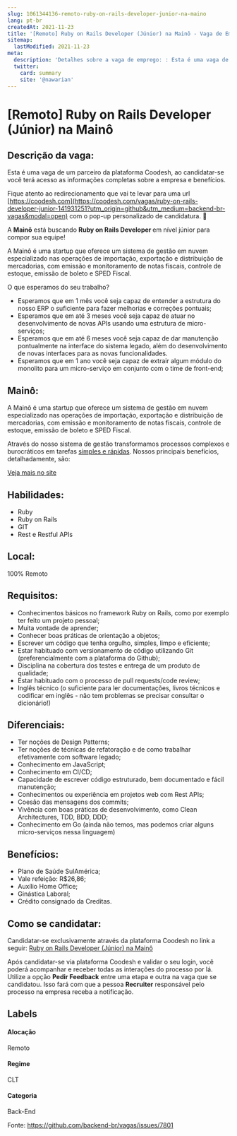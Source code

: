```yaml
---
slug: 1061344136-remoto-ruby-on-rails-developer-junior-na-maino
lang: pt-br
createdAt: 2021-11-23
title: '[Remoto] Ruby on Rails Developer (Júnior) na Mainô - Vaga de Emprego'
sitemap:
  lastModified: 2021-11-23
meta:
  description: 'Detalhes sobre a vaga de emprego: : Esta é uma vaga de um parceiro da plataforma Coodesh, ao candidatar-se você terá acesso as informações completas sobre a empresa e benefícios.  Fique atento ao redirecionamento que vai te levar para uma url [https://coodesh.com](https://coodesh.com/vagas/ruby-on-rails-developer-junior-141931251?utm_origin=github&utm_medium=backend-br-vagas&modal=open) com o pop-up personalizado de candidatura. 👋 <p>A <strong>Mainô</strong> está buscando <strong>Ruby on Rails Developer </strong>em nível júnior para compor sua equipe!</p> <p>A Mainô é uma startup que oferece um sistema de gestão em nuvem especializado nas operações de importação, exportação e distribuição de mercadorias, com emissão e monitoramento de notas fiscais, controle de estoque, emissão de boleto e SPED Fiscal.</p> <p>O que esperamos do seu trabalho?</p> <ul> <li>Esperamos que em 1 mês você seja capaz de entender a estrutura do nosso ERP o suficiente para fazer melhorias e correções pontuais;</li> <li>Esperamos que em até 3 meses você seja capaz de atuar no desenvolvimento de novas APIs usando uma estrutura de micro-serviços;</li> <li>Esperamos que em até 6 meses você seja capaz de dar manutenção pontualmente na interface do sistema legado, além do desenvolvimento de novas interfaces para as novas funcionalidades.</li> <li>Esperamos que em 1 ano você seja capaz de extrair algum módulo do monolito para um micro-serviço em conjunto com o time de front-end;</li> </ul>'
  twitter:
    card: summary
    site: '@nawarian'
---
```


# [Remoto] Ruby on Rails Developer (Júnior) na Mainô

## Descrição da vaga: 
Esta é uma vaga de um parceiro da plataforma Coodesh, ao candidatar-se você terá acesso as informações completas sobre a empresa e benefícios.


Fique atento ao redirecionamento que vai te levar para uma url [https://coodesh.com](https://coodesh.com/vagas/ruby-on-rails-developer-junior-141931251?utm_origin=github&utm_medium=backend-br-vagas&modal=open) com o pop-up personalizado de candidatura. 👋
<p>A <strong>Mainô</strong> está buscando <strong>Ruby on Rails Developer </strong>em nível júnior para compor sua equipe!</p>
<p>A Mainô é uma startup que oferece um sistema de gestão em nuvem especializado nas operações de importação, exportação e distribuição de mercadorias, com emissão e monitoramento de notas fiscais, controle de estoque, emissão de boleto e SPED Fiscal.</p>
<p>O que esperamos do seu trabalho?</p>
<ul>
<li>Esperamos que em 1 mês você seja capaz de entender a estrutura do nosso ERP o suficiente para fazer melhorias e correções pontuais;</li>
<li>Esperamos que em até 3 meses você seja capaz de atuar no desenvolvimento de novas APIs usando uma estrutura de micro-serviços;</li>
<li>Esperamos que em até 6 meses você seja capaz de dar manutenção pontualmente na interface do sistema legado, além do desenvolvimento de novas interfaces para as novas funcionalidades.</li>
<li>Esperamos que em 1 ano você seja capaz de extrair algum módulo do monolito para um micro-serviço em conjunto com o time de front-end;</li>
</ul>

## Mainô: 
 <p>A Mainô é uma startup que oferece um sistema de gestão em nuvem especializado nas operações de importação, exportação e distribuição de mercadorias, com emissão e monitoramento de notas fiscais, controle de estoque, emissão de boleto e SPED Fiscal.&nbsp;</p>
<p>Através do nosso sistema de gestão transformamos processos complexos e burocráticos em tarefas <ins>simples e rápidas</ins>. Nossos principais benefícios, detalhadamente, são:&nbsp;</p><a href='https://coodesh.com/empresas/maino'>Veja mais no site</a>

 ## Habilidades: 
 - Ruby 
- Ruby on Rails 
- GIT 
- Rest e Restful APIs
## Local: 
 100% Remoto
## Requisitos: 
 - Conhecimentos básicos no framework Ruby on Rails, como por exemplo ter feito um projeto pessoal; 
- Muita vontade de aprender; 
- Conhecer boas práticas de orientação a objetos; 
-  Escrever um código que tenha orgulho, simples, limpo e eficiente; 
- Estar habituado com versionamento de código utilizando Git (preferencialmente com a plataforma do Github); 
- Disciplina na cobertura dos testes e entrega de um produto de qualidade; 
- Estar habituado com o processo de pull requests/code review; 
- Inglês técnico (o suficiente para ler documentações, livros técnicos e codificar em inglês - não tem problemas se precisar consultar o dicionário!)
## Diferenciais: 
 - Ter noções de Design Patterns; 
- Ter noções de técnicas de refatoração e de como trabalhar efetivamente com software legado; 
- Conhecimento em JavaScript; 
- Conhecimento em CI/CD; 
- Capacidade de escrever código estruturado, bem documentado e fácil manutenção; 
- Conhecimentos ou experiência em projetos web com Rest APIs; 
- Coesão das mensagens dos commits; 
- Vivência com boas práticas de desenvolvimento, como Clean Architectures, TDD, BDD, DDD; 
- Conhecimento em Go (ainda não temos, mas podemos criar alguns micro-serviços nessa linguagem)
## Benefícios: 
 - Plano de Saúde SulAmérica; 
- Vale refeição: R$26,86; 
- Auxílio Home Office; 
- Ginástica Laboral; 
- Crédito consignado da Creditas.
## Como se candidatar:
Candidatar-se exclusivamente através da plataforma Coodesh no link a seguir: [Ruby on Rails Developer (Júnior) na Mainô](https://coodesh.com/vagas/ruby-on-rails-developer-junior-141931251?utm_origin=github&utm_medium=backend-br-vagas&modal=open)


Após candidatar-se via plataforma Coodesh e validar o seu login, você poderá acompanhar e receber todas as interações do processo por lá. Utilize a opção **Pedir Feedback** entre uma etapa e outra na vaga que se candidatou. Isso fará com que a pessoa **Recruiter** responsável pelo processo na empresa receba a notificação.
## Labels
#### Alocação
Remoto
#### Regime
CLT
#### Categoria
Back-End

Fonte: https://github.com/backend-br/vagas/issues/7801